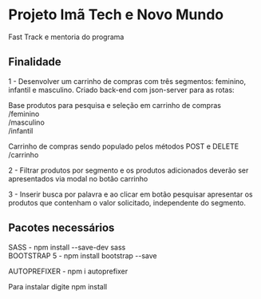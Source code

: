 
# Projeto Imã Tech e Novo Mundo
Fast Track e mentoria do programa

## Finalidade

1 - Desenvolver um carrinho de compras com três segmentos: feminino, infantil e masculino. Criado back-end com json-server para as rotas:

Base produtos para pesquisa e seleção em carrinho de compras<br>
/feminino <br>
/masculino <br>
/infantil <br>

Carrinho de compras sendo populado pelos métodos POST e DELETE<br>
/carrinho

2 - Filtrar produtos por segmento e os produtos adicionados deverão ser apresentados via modal no botão carrinho

3 - Inserir busca por palavra e ao clicar em botão pesquisar apresentar os produtos que contenham o valor solicitado, independente do segmento.

## Pacotes necessários

SASS - npm install --save-dev sass<br>
BOOTSTRAP 5 - npm install bootstrap --save<br>
<!--FONTAWESOME - npm install --save @fortawesome/fontawesome-free-->
AUTOPREFIXER - npm i autoprefixer<br>

Para instalar digite npm install 


